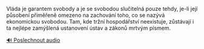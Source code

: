 
Vláda je garantem svobody a je se svobodou slučitelná pouze tehdy, je-li její působení přiměřeně omezeno na zachování toho, co se nazývá ekonomickou svobodou. Tam, kde tržní hospodářství neexistuje, zůstávají i ta nejlépe zamýšlená ustanovení ústav a zákonů mrtvým písmem.

[🔊 Poslechnout audio](/data/7-paragraphs/audio/chapter_57/para_006-Vlda-je-garantem-svobody-a-je-se-svobodou-sluite.mp3)
